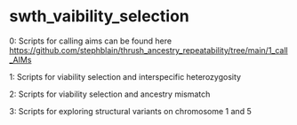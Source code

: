 # swth_vaibility_selection

0: Scripts for calling aims can be found here https://github.com/stephblain/thrush_ancestry_repeatability/tree/main/1_call_AIMs

1: Scripts for viability selection and interspecific heterozygosity

2: Scripts for viability selection and ancestry mismatch

3: Scripts for exploring structural variants on chromosome 1 and 5
